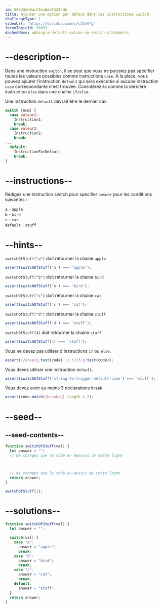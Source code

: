 ```yaml
---
id: 56533eb9ac21ba0edf2244de
title: Ajouter une option par défaut dans les instructions Switch
challengeType: 1
videoUrl: 'https://scrimba.com/c/c3JvVfg'
forumTopicId: 16653
dashedName: adding-a-default-option-in-switch-statements
---
```


# --description--

Dans une instruction `switch`, il se peut que vous ne puissiez pas spécifier toutes les valeurs possibles comme instructions `case`. À la place, vous pouvez ajouter l'instruction `default` qui sera exécutée si aucune instruction `case` correspondante n'est trouvée. Considérez-la comme la dernière instruction `else` dans une chaîne `if/else`.

Une instruction `default` devrait être le dernier cas.

```js
switch (num) {
  case valeur1:
    Instruction1;
    break;
  case valeur2:
    Instruction2;
    break;
...
  default:
    InstructionParDefaut;
    break;
}
```

# --instructions--

Rédigez une instruction switch pour spécifier `answer` pour les conditions suivantes : 

`a` - `apple`  
`b` - `bird`  
`c` - `cat`  
`default` - `stuff`

# --hints--

`switchOfStuff("a")` doit retourner la chaine `apple`

```js
assert(switchOfStuff('a') === 'apple');
```

`switchOfStuff("b")` doit retourner la chaine `bird`

```js
assert(switchOfStuff('b') === 'bird');
```

`switchOfStuff("c")` doit retourner la chaine `cat`

```js
assert(switchOfStuff('c') === 'cat');
```

`switchOfStuff("d")` doit retourner la chaine `stuff`

```js
assert(switchOfStuff('d') === 'stuff');
```

`switchOfStuff(4)` doit retourner la chaine `stuff`

```js
assert(switchOfStuff(4) === 'stuff');
```

Vous ne devez pas utiliser d'instructions `if` ou `else`.

```js
assert(!/else/g.test(code) || !/if/g.test(code));
```

Vous devez utiliser une instruction `default`.

```js
assert(switchOfStuff('string-to-trigger-default-case') === 'stuff');
```

Vous devez avoir au moins 3 déclarations `break`.

```js
assert(code.match(/break/g).length > 2);
```

# --seed--

## --seed-contents--

```js
function switchOfStuff(val) {
  let answer = "";
  // Ne changez que le code en dessous de cette ligne



  // Ne changez que le code au-dessus de cette ligne
  return answer;
}

switchOfStuff(1);
```

# --solutions--

```js
function switchOfStuff(val) {
  let answer = "";

  switch(val) {
    case "a":
      answer = "apple";
      break;
    case "b":
      answer = "bird";
      break;
    case "c":
      answer = "cat";
      break;
    default:
      answer = "stuff";
  }
  return answer;
}
```
